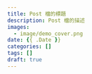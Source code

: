 ```yaml
---
title: Post 檔的標題
description: Post 檔的描述
images:
  - image/demo_cover.png
date: {{ .Date }}
categories: []
tags: []
draft: true
---
```

